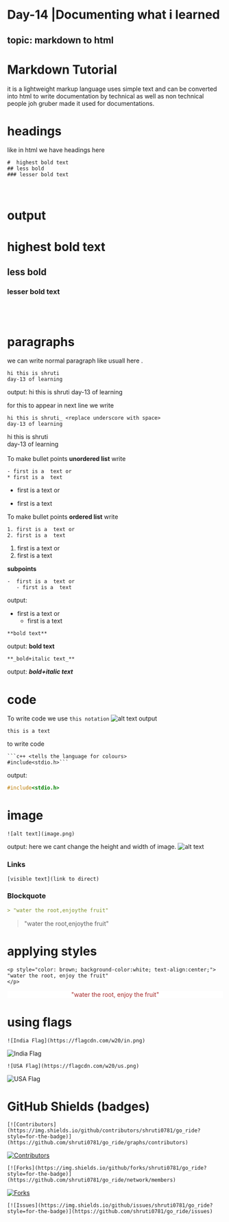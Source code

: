 # Day-14 |Documenting what i learned
<!-- this is a markup language like for github here .md refers to markdown -->
## topic: markdown to html 
# Markdown Tutorial
it is a lightweight markup language uses simple text and can be converted into html to write documentation by technical as well as non technical people
joh gruber made it used for documentations.

# headings
like in html we have headings here
```
#  highest bold text
## less bold 
### lesser bold text
```
<br>

# output
#  highest bold text
## less bold 
### lesser bold text
<br>
<br>

# paragraphs
we can write normal paragraph like usuall here .

```
hi this is shruti
day-13 of learning
```
output: hi this is shruti
day-13 of learning

for this to appear in next line we write
```
hi this is shruti_ <replace underscore with space>
day-13 of learning
```
hi this is shruti  
day-13 of learning
<br>
<br>
To make bullet points **unordered list**
write 
```
- first is a  text or
* first is a  text
```
-  first is a  text or
* first is a  text

To make bullet points **ordered list**
write 
```
1. first is a  text or
2. first is a  text
```
1. first is a  text or
2.  first is a  text

**subpoints**
```
-  first is a  text or
   - first is a  text
```
output:
-  first is a  text or
   - first is a  text

```
**bold text**
```
output: **bold text**
```
**_bold+italic text_**
```
output: **_bold+italic text_**

# code
To write code we use 
```this notation``` 
![alt text](image-1.png)
output
```
this is a text
```
to write code
```
```c++ <tells the language for colours>
#include<stdio.h>```
```
output: 
``` c++ <tells the language for colours>
#include<stdio.h>
```
# image
```
![alt text](image.png)
```
output:
here we cant change the height and width of image.
![alt text](image.png)
<br>

### Links
```
[visible text](link to direct)
```

### Blockquote
``` markdown
> "water the root,enjoythe fruit"
```
> "water the root,enjoythe fruit"

# applying styles
```
<p style="color: brown; background-color:white; text-align:center;">
"water the root, enjoy the fruit"
</p>
```
<p style="color: brown; background-color:white; text-align:center;">
"water the root, enjoy the fruit"
</p>

# using flags
```
![India Flag](https://flagcdn.com/w20/in.png)  
```
![India Flag](https://flagcdn.com/w20/in.png)
```
![USA Flag](https://flagcdn.com/w20/us.png)
```
![USA Flag](https://flagcdn.com/w20/us.png)

# GitHub Shields (badges)
```
[![Contributors](https://img.shields.io/github/contributors/shruti0781/go_ride?style=for-the-badge)](https://github.com/shruti0781/go_ride/graphs/contributors)
```
[![Contributors](https://img.shields.io/github/contributors/shruti0781/go_ride?style=for-the-badge)](https://github.com/shruti0781/go_ride/graphs/contributors)

```
[![Forks](https://img.shields.io/github/forks/shruti0781/go_ride?style=for-the-badge)](https://github.com/shruti0781/go_ride/network/members)
```
[![Forks](https://img.shields.io/github/forks/shruti0781/go_ride?style=for-the-badge)](https://github.com/shruti0781/go_ride/network/members)
```
[![Issues](https://img.shields.io/github/issues/shruti0781/go_ride?style=for-the-badge)](https://github.com/shruti0781/go_ride/issues)
```
